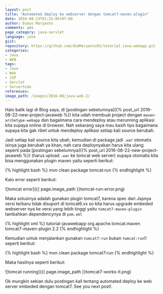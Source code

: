```yaml
---
layout: post
title: "Automated deploy ke webserver dengan tomcat7-maven-plugin"
date: 2016-08-23T01:25:05+07:00
author: Dimas Maryanto
comments: yes
page_category: java-servlet
language: java
gist:
repository: https://github.com/dimMaryanto93/tutorial-java-webapp.git
categories:
- Java
- WEB
tags:
- Java
- Web
- JSP
- Servlet
- ServerSide
references:
image_path: /images/2016-08/java-web-2/
---
```


Halo balik lagi di Blog saya, di [postingan sebelumnya]({% post_url 2016-08-22-new-project-javaweb %}) kita udah membuat project dengan ```maven-archetype-webapp``` dan bagaimana cara mendeploy atau merunning aplikasi kita supaya online di browser. Nah sekarang saya mau kasih tips bagaimana supaya kita gak ribet untuk mendeploy aplikasi setiap kali source berubah.

<!--more-->

Jadi setiap kali source kita ubah, kemudian di package jadi `.war` otomatis isinya juga berubah ya khan, nah cara deploynyakan harus kita ulang seperti pada [postingan sebelumnya]({% post_url 2016-08-22-new-project-javaweb %}) (harus upload `.war` ke tomcat web server) supaya otomatis kita bisa menggunakan plugin maven yaitu seperti berikut:

{% highlight bash %}
mvn clean package tomcat:run
{% endhighlight %}

Kalo error seperti berikut:

![tomcat error]({{ page.image_path }}tomcat-run-error.png)

Maka solusinya adalah gunakan plugin tomcat7, karena spec dari Jspnya versi terbaru tidak disuport di tomcat6.xx so kita harus upgrade embeded webserver nya ke versi yang lebih tinggi yaitu ```tomcat7-maven-plugin``` tambahkan dependencynya di `pom.xml`

{% highlight xml %}
<build>
  <finalName>tutorial-javawebapp</finalName>
  <plugins>
    <plugin>
      <groupId>org.apache.tomcat.maven</groupId>
      <artifactId>tomcat7-maven-plugin</artifactId>
      <version>2.2</version>
    </plugin>
  </plugins>
</build>
{% endhighlight %}

Kemudian untuk menjalankan gunakan ```tomcat7:run``` bukan ```tomcat:run```!! seperti berikut:

{% highlight bash %}
mvn clean package tomcat7:run
{% endhighlight %}

Maka hasilnya seperti berikut:

![tomcat running]({{ page.image_path }}tomcat7-works-it.png)

Ok mungkin sekian dulu postingan kali tentang automated deploy ke web server embeded dengan tomcat7. See you next post!.
